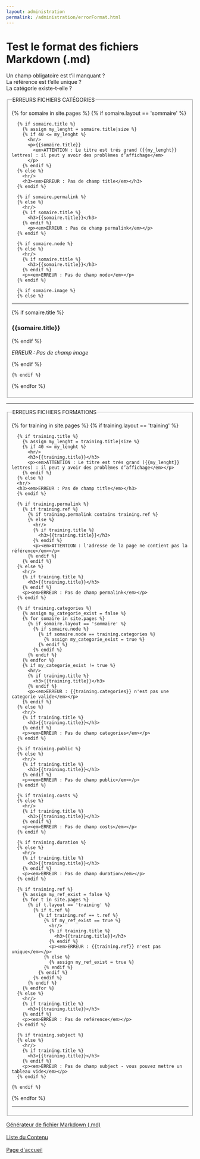 ```yaml
---
layout: administration
permalink: /administration/errorFormat.html
---
```


# Test le format des fichiers Markdown (.md)

Un champ obligatoire est t’il manquant ?  
La référence est t’elle unique ?  
La catégorie existe-t-elle ?  

<fieldset>
  <legend>ERREURS FICHIERS CATÉGORIES</legend>

  {% for somaire in site.pages %}
    {% if somaire.layout == 'sommaire' %}

      {% if somaire.title %}
        {% assign my_lenght = somaire.title|size %}
        {% if 40 <= my_lenght %}
          <hr/>
          <p>{{somaire.title}}  
            <em>ATTENTION : Le titre est trés grand ({{my_lenght}} lettres) : il peut y avoir des problèmes d’affichage</em>
          </p>
        {% endif %}
      {% else %}
        <hr/>
        <h3><em>ERREUR : Pas de champ title</em></h3>
      {% endif %}

      {% if somaire.permalink %}
      {% else %}
        <hr/>
        {% if somaire.title %}
          <h3>{{somaire.title}}</h3>
        {% endif %}
          <p><em>ERREUR : Pas de champ permalink</em></p>
      {% endif %}

      {% if somaire.node %}
      {% else %}
        <hr/>
        {% if somaire.title %}
          <h3>{{somaire.title}}</h3>
        {% endif %}
        <p><em>ERREUR : Pas de champ node</em></p>
      {% endif %}

      {% if somaire.image %}
      {% else %}
  <hr/>
        {% if somaire.title %}
          <h3>{{somaire.title}}</h3>
        {% endif %}
        <p><em>ERREUR : Pas de champ image</em></p>
      {% endif %}

    {% endif %}
  {% endfor %}
</fieldset>

<hr/>

<fieldset>
  <legend>ERREURS FICHIERS FORMATIONS</legend>

  {% for training in site.pages %}
    {% if training.layout == 'training' %}

      {% if training.title %}
        {% assign my_lenght = training.title|size %}
        {% if 40 <= my_lenght %}
          <hr/>
          <h3>{{training.title}}</h3>
          <p><em>ATTENTION : Le titre est trés grand ({{my_lenght}} lettres) : il peut y avoir des problèmes d’affichage</em></p>
        {% endif %}
      {% else %}
      <hr/>
      <h3><em>ERREUR : Pas de champ title</em></h3>
      {% endif %}

      {% if training.permalink %}
        {% if training.ref %}
          {% if training.permalink contains training.ref %}
          {% else %}
            <hr/>
            {% if training.title %}
              <h3>{{training.title}}</h3>
            {% endif %}
            <p><em>ATTENTION : l'adresse de la page ne contient pas la référence</em></p>
          {% endif %}
        {% endif %}
      {% else %}
        <hr/>
        {% if training.title %}
          <h3>{{training.title}}</h3>
        {% endif %}
        <p><em>ERREUR : Pas de champ permalink</em></p>
      {% endif %}

      {% if training.categories %}
        {% assign my_categorie_exist = false %}
        {% for somaire in site.pages %}
          {% if somaire.layout == 'sommaire' %}
            {% if somaire.node %}
              {% if somaire.node == training.categories %}
                {% assign my_categorie_exist = true %}
              {% endif %}
            {% endif %}
          {% endif %}
        {% endfor %}
        {% if my_categorie_exist != true %}
          <hr/>
          {% if training.title %}
            <h3>{{training.title}}</h3>
          {% endif %}
          <p><em>ERREUR : {{training.categories}} n'est pas une categorie valide</em></p>
        {% endif %}
      {% else %}
        <hr/>
        {% if training.title %}
          <h3>{{training.title}}</h3>
        {% endif %}
        <p><em>ERREUR : Pas de champ categories</em></p>
      {% endif %}

      {% if training.public %}
      {% else %}
        <hr/>
        {% if training.title %}
          <h3>{{training.title}}</h3>
        {% endif %}
        <p><em>ERREUR : Pas de champ public</em></p>
      {% endif %}

      {% if training.costs %}
      {% else %}
        <hr/>
        {% if training.title %}
          <h3>{{training.title}}</h3>
        {% endif %}
        <p><em>ERREUR : Pas de champ costs</em></p>
      {% endif %}

      {% if training.duration %}
      {% else %}
        <hr/>
        {% if training.title %}
          <h3>{{training.title}}</h3>
        {% endif %}
        <p><em>ERREUR : Pas de champ duration</em></p>
      {% endif %}

      {% if training.ref %}
        {% assign my_ref_exist = false %}
        {% for t in site.pages %}
          {% if t.layout == 'training' %}
            {% if t.ref %}
              {% if training.ref == t.ref %}
                {% if my_ref_exist == true %}
                  <hr/>
                  {% if training.title %}
                    <h3>{{training.title}}</h3>
                  {% endif %}
                  <p><em>ERREUR : {{training.ref}} n'est pas unique</em></p>
                {% else %}
                  {% assign my_ref_exist = true %}
                {% endif %}
              {% endif %}
            {% endif %}
          {% endif %}
        {% endfor %}
      {% else %}
        <hr/>
        {% if training.title %}
          <h3>{{training.title}}</h3>
        {% endif %}
        <p><em>ERREUR : Pas de reférence</em></p>
      {% endif %}

      {% if training.subject %}
      {% else %}
        <hr/>
        {% if training.title %}
          <h3>{{training.title}}</h3>
        {% endif %}
        <p><em>ERREUR : Pas de champ subject - vous pouvez mettre un tableau vide</em></p>
      {% endif %}

    {% endif %}
  {% endfor %}

  <hr/>
</fieldset>

<a href="{{ '/administration/formulaireData.html' | prepend: site.baseurl }}">Générateur de fichier Markdown (.md)</a>
<br/>
<br/>
<a href="{{ '/administration/ListeContenu.html' | prepend: site.baseurl }}">Liste du Contenu</a>
<br/>
<br/>
<a href="{{ site.url }}/{{ site.baseurl }}">Page d'accueil</a>

